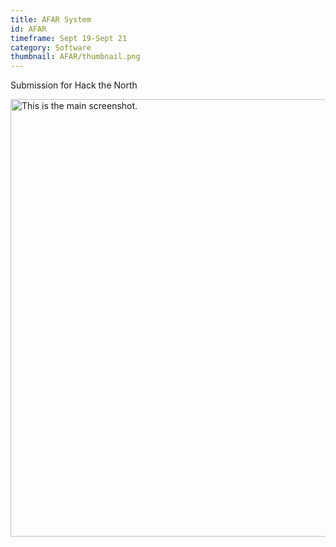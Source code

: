```yaml
---
title: AFAR System
id: AFAR
timeframe: Sept 19-Sept 21
category: Software
thumbnail: AFAR/thumbnail.png
---
```


Submission for Hack the North

<img src="{{site.url}}/res/img/ventures/AFAR/AFARapp_main.png" height="700" alt="This is the main screenshot."/>
